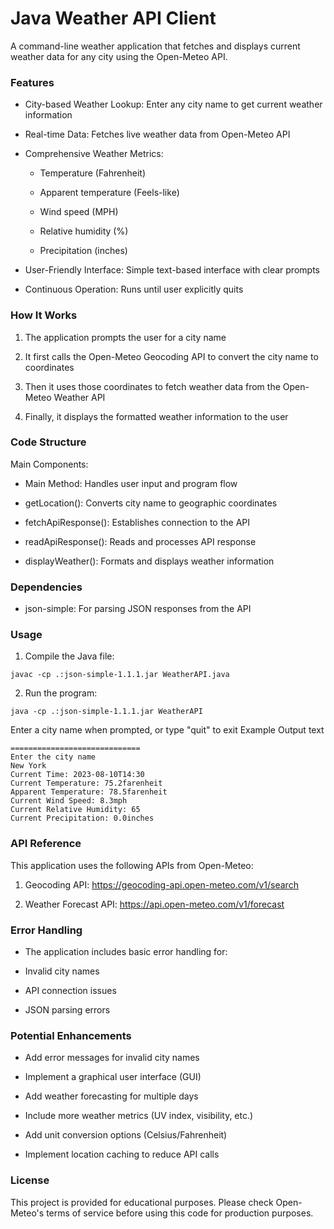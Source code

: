 # Java Weather API Client

A command-line weather application that fetches and displays current weather data for any city using the Open-Meteo API.

### Features
- City-based Weather Lookup: Enter any city name to get current weather information

- Real-time Data: Fetches live weather data from Open-Meteo API

- Comprehensive Weather Metrics:

  - Temperature (Fahrenheit)

  - Apparent temperature (Feels-like)

  - Wind speed (MPH)

  - Relative humidity (%)

  - Precipitation (inches)

- User-Friendly Interface: Simple text-based interface with clear prompts

- Continuous Operation: Runs until user explicitly quits

### How It Works
1. The application prompts the user for a city name

2. It first calls the Open-Meteo Geocoding API to convert the city name to coordinates

3. Then it uses those coordinates to fetch weather data from the Open-Meteo Weather API

4. Finally, it displays the formatted weather information to the user

### Code Structure
Main Components:
- Main Method: Handles user input and program flow

- getLocation(): Converts city name to geographic coordinates

- fetchApiResponse(): Establishes connection to the API

- readApiResponse(): Reads and processes API response

- displayWeather(): Formats and displays weather information

### Dependencies
- json-simple: For parsing JSON responses from the API

### Usage
1. Compile the Java file:


```
javac -cp .:json-simple-1.1.1.jar WeatherAPI.java
```
2. Run the program:


```
java -cp .:json-simple-1.1.1.jar WeatherAPI
```
Enter a city name when prompted, or type "quit" to exit
Example Output
text
```
=============================
Enter the city name
New York
Current Time: 2023-08-10T14:30
Current Temperature: 75.2farenheit
Apparent Temperature: 78.5farenheit
Current Wind Speed: 8.3mph
Current Relative Humidity: 65
Current Precipitation: 0.0inches
```
### API Reference
This application uses the following APIs from Open-Meteo:

1. Geocoding API: https://geocoding-api.open-meteo.com/v1/search

2. Weather Forecast API: https://api.open-meteo.com/v1/forecast

### Error Handling
- The application includes basic error handling for:

- Invalid city names

- API connection issues

- JSON parsing errors

### Potential Enhancements
- Add error messages for invalid city names

- Implement a graphical user interface (GUI)

- Add weather forecasting for multiple days

- Include more weather metrics (UV index, visibility, etc.)

- Add unit conversion options (Celsius/Fahrenheit)

- Implement location caching to reduce API calls

### License
This project is provided for educational purposes. Please check Open-Meteo's terms of service before using this code for production purposes.
